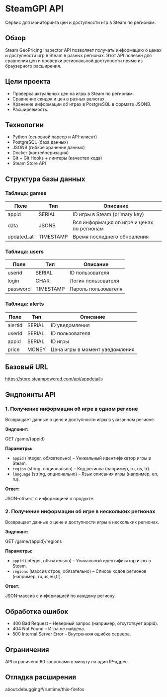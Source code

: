 # SteamGPI API

Сервис для мониторинга цен и доступности игр в Steam по регионам.

## Обзор

Steam GeoPricing Inspector API позволяет получать информацию о ценах и доступности игр в Steam в разных регионах. Этот API полезен для сравнения цен и проверки региональной доступности прямо из браузерного расширения.

## Цели проекта

- Проверка актуальных цен на игры в Steam по регионам.
- Сравнение скидок и цен в разных валютах.
- Хранение информации об играх в PostgreSQL в формате JSONB.
- Расширяемость.

## Технологии

- Python (основной парсер и API-клиент)
- PostgreSQL (база данных)
- JSONB (гибкое хранение данных)
- Docker (контейнеризация)
- Git + Git Hooks + линтеры (качество кода)
- Steam Store API

## Структура базы данных

### Таблица: games

| Поле       | Тип       | Описание                                   |
|------------|-----------|--------------------------------------------|
| appid      | SERIAL    | ID игры в Steam (primary key)              |
| data       | JSONB     | Вся информация об игре и ценах по регионам |
| updated_at | TIMESTAMP | Время последнего обновления                |

### Таблица: users

| Поле     | Тип      | Описание              |
|----------|----------|-----------------------|
| userid   | SERIAL   | ID пользователя       |
| login    | CHAR     | Логин пользователя    |
| password | TIMESTAMP| Пароль пользователя   |

### Таблица: alerts

| Поле    | Тип    | Описание                      |
|---------|--------|-------------------------------|
| alertid | SERIAL | ID уведомления                |
| userid  | SERIAL | ID пользователя              |
| appid   | SERIAL | ID игры                      |
| price   | MONEY  | Цена игры в момент уведомления|

## Базовый URL

https://store.steampowered.com/api/appdetails

## Эндпоинты API

### 1. Получение информации об игре в одном регионе

Возвращает данные о цене и доступности игры в указанном регионе.

**Эндпоинт:**

GET /game/{appid}

**Параметры:**

- `appid` (integer, обязательно) – Уникальный идентификатор игры в Steam.
- `region` (string, опционально) – Код региона (например, ru, us, tr).
- `language` (string, опционально) – Язык описания игры (например, en, ru).

**Ответ:**

JSON-объект с информацией о продукте.

### 2. Получение информации об игре в нескольких регионах

Возвращает данные о цене и доступности игры в нескольких регионах.

**Эндпоинт:**

GET /game/{appid}/regions

**Параметры:**

- `appid` (integer, обязательно) – Уникальный идентификатор игры в Steam.
- `regions` (массив строк, обязательно) – Список кодов регионов (например, ru,us,eu,tr).

**Ответ:**

JSON-массив с информацией по каждому региону.

## Обработка ошибок

- 400 Bad Request – Неверный запрос (например, отсутствует appid).
- 404 Not Found – Игра не найдена.
- 500 Internal Server Error – Внутренняя ошибка сервера.

## Ограничения

API ограничено 60 запросами в минуту на один IP-адрес.

## Отладка расширения
about:debugging#/runtime/this-firefox

